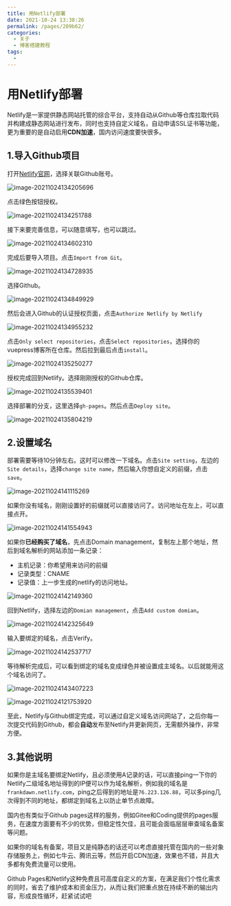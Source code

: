 ```yaml
---
title: 用Netlify部署
date: 2021-10-24 13:38:26
permalink: /pages/209b62/
categories:
  - 关于
  - 博客搭建教程
tags:
  - 
---
```

# 用Netlify部署

Netlify是一家提供静态网站托管的综合平台，支持自动从Github等仓库拉取代码并构建成静态网站进行发布，同时也支持自定义域名，自动申请SSL证书等功能，更为重要的是自动启用**CDN加速**，国内访问速度要快很多。

## 1.导入Github项目

打开[Netlify官网](https://app.netlify.com/)，选择关联Github账号。

![image-20211024134205696](https://cdn.jsdelivr.net/gh/Master-Frank/Image-hosting/img/20211024134206.png)

点击绿色按钮授权。

![image-20211024134251788](https://cdn.jsdelivr.net/gh/Master-Frank/Image-hosting/img/20211024134251.png)

接下来要完善信息，可以随意填写，也可以跳过。

![image-20211024134602310](https://cdn.jsdelivr.net/gh/Master-Frank/Image-hosting/img/20211024134602.png)

完成后要导入项目。点击`Import from Git`。

![image-20211024134728935](https://cdn.jsdelivr.net/gh/Master-Frank/Image-hosting/img/20211024134729.png)

选择Github。

![image-20211024134849929](https://cdn.jsdelivr.net/gh/Master-Frank/Image-hosting/img/20211024134850.png)

然后会进入Github的认证授权页面，点击`Authorize Netlify by Netlify`

![image-20211024134955232](https://cdn.jsdelivr.net/gh/Master-Frank/Image-hosting/img/20211024134955.png)

点击`Only select repositories`，点击`Select repositories`，选择你的vuepress博客所在仓库。然后拉到最后点击`install`。

![image-20211024135250277](https://cdn.jsdelivr.net/gh/Master-Frank/Image-hosting/img/20211024135250.png)

授权完成回到Netlify。选择刚刚授权的Github仓库。

![image-20211024135539401](https://cdn.jsdelivr.net/gh/Master-Frank/Image-hosting/img/20211024135539.png)

选择部署的分支，这里选择`gh-pages`。然后点击`Deploy site`。

![image-20211024135804219](https://cdn.jsdelivr.net/gh/Master-Frank/Image-hosting/img/20211024135804.png)

## 2.设置域名

部署需要等待10分钟左右。这时可以修改一下域名。点击`Site setting`，左边的`Site details`，选择`change site name`，然后输入你想自定义的前缀，点击`save`。

![image-20211024141115269](https://cdn.jsdelivr.net/gh/Master-Frank/Image-hosting/img/20211024141115.png)

如果你没有域名，刚刚设置好的前缀就可以直接访问了。访问地址在左上，可以直接点开。

![image-20211024141554943](https://cdn.jsdelivr.net/gh/Master-Frank/Image-hosting/img/20211024141555.png)

如果你**已经购买了域名**，先点击Domain management，复制左上那个地址，然后到域名解析的网站添加一条记录：

- 主机记录：你希望用来访问的前缀
- 记录类型：CNAME
- 记录值：上一步生成的netlify的访问地址。

![image-20211024142149360](https://cdn.jsdelivr.net/gh/Master-Frank/Image-hosting/img/20211024142149.png)

回到Netlify，选择左边的`Domian management`，点击`Add custom domian`。

![image-20211024142325649](https://cdn.jsdelivr.net/gh/Master-Frank/Image-hosting/img/20211024142325.png)

输入要绑定的域名，点击Verify。

![image-20211024142537717](https://cdn.jsdelivr.net/gh/Master-Frank/Image-hosting/img/20211024142537.png)

等待解析完成后，可以看到绑定的域名变成绿色并被设置成主域名。以后就能用这个域名访问了。

![image-20211024143407223](https://cdn.jsdelivr.net/gh/Master-Frank/Image-hosting/img/20211024143407.png)

![image-20211024121753920](https://cdn.jsdelivr.net/gh/Master-Frank/Image-hosting/img/20211024121754.png)

至此，Netlify与Github绑定完成，可以通过自定义域名访问网站了，之后你每一次提交代码到Github，都会**自动**发布至Netlify并更新网页，无需额外操作，非常方便。

## 3.其他说明

如果你是主域名要绑定Netlify，且必须使用A记录的话，可以直接ping一下你的Netlify二级域名地址得到的IP便可以作为域名解析，例如我的域名是`frankdawn.netlify.com`，ping之后得到的地址是`76.223.126.88`，可以多ping几次得到不同的地址，都绑定到域名上以防止单节点故障。

国内也有类似于Github pages这样的服务，例如Gitee和Coding提供的pages服务，在速度方面要有不少的优势，但稳定性欠佳，且可能会面临层层审查域名备案等问题。

如果你的域名有备案，项目又是纯静态的话还可以考虑直接托管在国内的一些对象存储服务上，例如七牛云、腾讯云等，然后开启CDN加速，效果也不错，并且大多都有免费流量可以使用。

Github Pages和Netlify这种免费且可高度自定义的方案，在满足我们个性化需求的同时，省去了维护成本和资金压力，从而让我们把重点放在持续不断的输出内容，形成良性循环，赶紧试试吧